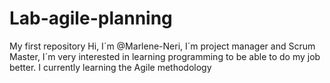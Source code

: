 # Lab-agile-planning
My first repository
Hi, I´m @Marlene-Neri, I´m project manager and Scrum Master, I´m very interested in learning programming to be able to do my job better.
I currently learning the Agile methodology 
